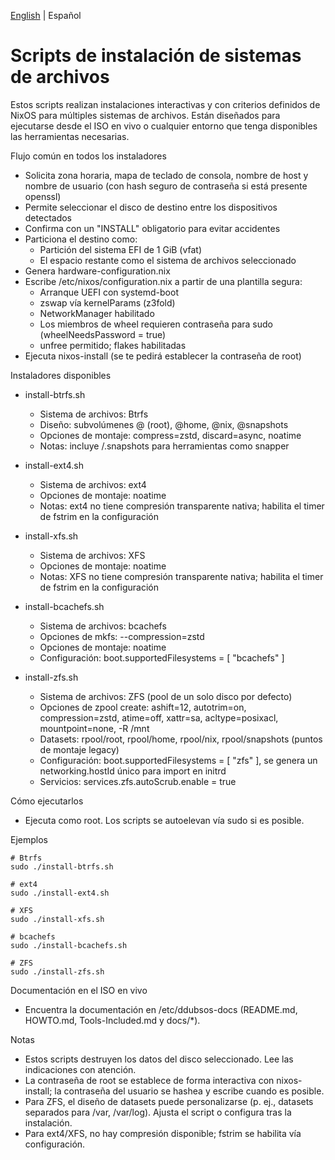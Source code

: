 [English](./README.md) | Español

# Scripts de instalación de sistemas de archivos

Estos scripts realizan instalaciones interactivas y con criterios definidos de NixOS para múltiples sistemas de archivos. Están diseñados para ejecutarse desde el ISO en vivo o cualquier entorno que tenga disponibles las herramientas necesarias.

Flujo común en todos los instaladores
- Solicita zona horaria, mapa de teclado de consola, nombre de host y nombre de usuario (con hash seguro de contraseña si está presente openssl)
- Permite seleccionar el disco de destino entre los dispositivos detectados
- Confirma con un "INSTALL" obligatorio para evitar accidentes
- Particiona el destino como:
  - Partición del sistema EFI de 1 GiB (vfat)
  - El espacio restante como el sistema de archivos seleccionado
- Genera hardware-configuration.nix
- Escribe /etc/nixos/configuration.nix a partir de una plantilla segura:
  - Arranque UEFI con systemd-boot
  - zswap vía kernelParams (z3fold)
  - NetworkManager habilitado
  - Los miembros de wheel requieren contraseña para sudo (wheelNeedsPassword = true)
  - unfree permitido; flakes habilitadas
- Ejecuta nixos-install (se te pedirá establecer la contraseña de root)

Instaladores disponibles
- install-btrfs.sh
  - Sistema de archivos: Btrfs
  - Diseño: subvolúmenes @ (root), @home, @nix, @snapshots
  - Opciones de montaje: compress=zstd, discard=async, noatime
  - Notas: incluye /.snapshots para herramientas como snapper

- install-ext4.sh
  - Sistema de archivos: ext4
  - Opciones de montaje: noatime
  - Notas: ext4 no tiene compresión transparente nativa; habilita el timer de fstrim en la configuración

- install-xfs.sh
  - Sistema de archivos: XFS
  - Opciones de montaje: noatime
  - Notas: XFS no tiene compresión transparente nativa; habilita el timer de fstrim en la configuración

- install-bcachefs.sh
  - Sistema de archivos: bcachefs
  - Opciones de mkfs: --compression=zstd
  - Opciones de montaje: noatime
  - Configuración: boot.supportedFilesystems = [ "bcachefs" ]

- install-zfs.sh
  - Sistema de archivos: ZFS (pool de un solo disco por defecto)
  - Opciones de zpool create: ashift=12, autotrim=on, compression=zstd, atime=off, xattr=sa, acltype=posixacl, mountpoint=none, -R /mnt
  - Datasets: rpool/root, rpool/home, rpool/nix, rpool/snapshots (puntos de montaje legacy)
  - Configuración: boot.supportedFilesystems = [ "zfs" ], se genera un networking.hostId único para import en initrd
  - Servicios: services.zfs.autoScrub.enable = true

Cómo ejecutarlos
- Ejecuta como root. Los scripts se autoelevan vía sudo si es posible.

Ejemplos
```
# Btrfs
sudo ./install-btrfs.sh

# ext4
sudo ./install-ext4.sh

# XFS
sudo ./install-xfs.sh

# bcachefs
sudo ./install-bcachefs.sh

# ZFS
sudo ./install-zfs.sh
```

Documentación en el ISO en vivo
- Encuentra la documentación en /etc/ddubsos-docs (README.md, HOWTO.md, Tools-Included.md y docs/*).

Notas
- Estos scripts destruyen los datos del disco seleccionado. Lee las indicaciones con atención.
- La contraseña de root se establece de forma interactiva con nixos-install; la contraseña del usuario se hashea y escribe cuando es posible.
- Para ZFS, el diseño de datasets puede personalizarse (p. ej., datasets separados para /var, /var/log). Ajusta el script o configura tras la instalación.
- Para ext4/XFS, no hay compresión disponible; fstrim se habilita vía configuración.

